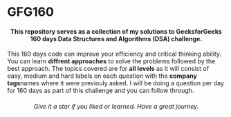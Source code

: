 # GFG160
<h4 align="center">This repository serves as a collection of my solutions to GeeksforGeeks 160 days Data Structures and Algorithms (DSA) challenge.</h4>
<p>This 160 days code can improve your efficiency and critical thinking ability. You can learn <b>diffrent approaches</b> to solve the problems followed by the best approach. The topics covered are for <b>all levels</b> as it will consist of easy, medium and hard labels on each question with the <b>company tags</b>names where it were previouly asked. I will be doing a question per day for 160 days as part of this challenge and you can follow through.</p>
<h6 align="center">Give it a star if you liked or learned. Have a great journey.</h6>


